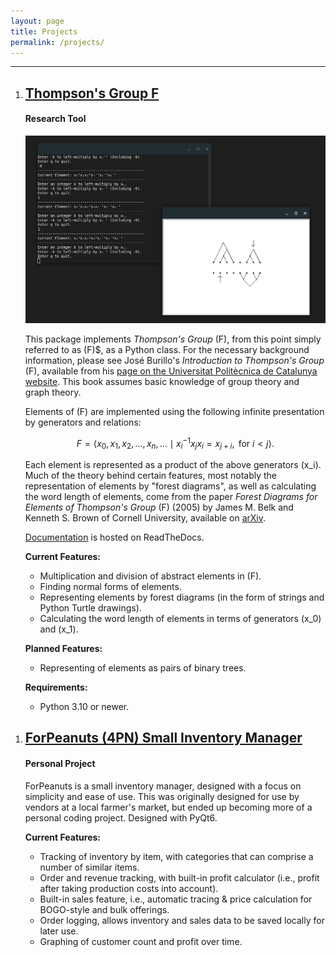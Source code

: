 ```yaml
---
layout: page
title: Projects
permalink: /projects/
---
```


---
<div class="stylebox" markdown="1">

1. ## [Thompson's Group F](https://github.com/And-ers/thompsons-group-f)
   #### Research Tool

   <img src="../images/thompson-thumbnail.jpg">

   This package implements _Thompson's Group_ \(F\), from this point simply referred to as \(F\)$, as a Python class. For the necessary background information, please see José Burillo's _Introduction to Thompson's Group_ \(F\), available from his [page on the Universitat Politècnica de Catalunya website](https://web.mat.upc.edu/pep.burillo/book_en.php). This book assumes basic knowledge of group theory and graph theory.

   Elements of \(F\) are implemented using the following infinite presentation by generators and relations:

   $$F = \left\langle x_0, x_1, x_2, \ldots, x_n, \ldots \mid x_i^{-1}x_jx_i = x_{j+i}, \text{ for } i < j \right\rangle.$$

   Each element is represented as a product of the above generators \(x_i\). Much of the theory behind certain features, most notably the representation of elements by "forest diagrams", as well as calculating the word length of elements, come from the paper _Forest Diagrams for Elements of Thompson's Group_ \(F\) (2005) by James M. Belk and Kenneth S. Brown of Cornell University, available on [arXiv](https://arxiv.org/abs/math/0305412). 

   [Documentation](http://exotic-groups.rtfd.io/) is hosted on ReadTheDocs.

   **Current Features:**
   - Multiplication and division of abstract elements in \(F\).
   - Finding normal forms of elements.
   - Representing elements by forest diagrams (in the form of strings and Python Turtle drawings).
   - Calculating the word length of elements in terms of generators \(x_0\) and \(x_1\).

   **Planned Features:**
   - Representing of elements as pairs of binary trees.

   **Requirements:**
   - Python 3.10 or newer.

</div>

<div class="stylebox" markdown="1">

1. ## [ForPeanuts (4PN) Small Inventory Manager](https://github.com/And-ers/4peanuts)
   #### Personal Project

   ForPeanuts is a small inventory manager, designed with a focus on simplicity and ease of use. This was originally designed for use by vendors at a local farmer's market, but ended up becoming more of a personal coding project. Designed with PyQt6.

   **Current Features:**
   - Tracking of inventory by item, with categories that can comprise a number of similar items.
   - Order and revenue tracking, with built-in profit calculator (i.e., profit after taking production costs into account).
   - Built-in sales feature, i.e., automatic tracing & price calculation for BOGO-style and bulk offerings.
   - Order logging, allows inventory and sales data to be saved locally for later use.
   - Graphing of customer count and profit over time.

</div>